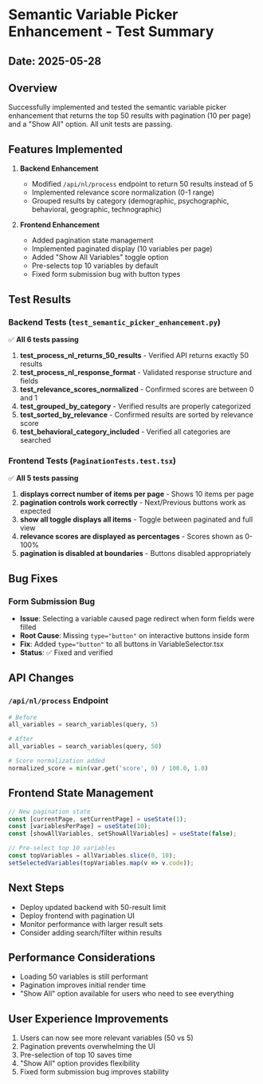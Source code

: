 # Semantic Variable Picker Enhancement - Test Summary

## Date: 2025-05-28

## Overview
Successfully implemented and tested the semantic variable picker enhancement that returns the top 50 results with pagination (10 per page) and a "Show All" option. All unit tests are passing.

## Features Implemented

1. **Backend Enhancement**
   - Modified `/api/nl/process` endpoint to return 50 results instead of 5
   - Implemented relevance score normalization (0-1 range)
   - Grouped results by category (demographic, psychographic, behavioral, geographic, technographic)

2. **Frontend Enhancement**
   - Added pagination state management
   - Implemented paginated display (10 variables per page)
   - Added "Show All Variables" toggle option
   - Pre-selects top 10 variables by default
   - Fixed form submission bug with button types

## Test Results

### Backend Tests (`test_semantic_picker_enhancement.py`)
✅ **All 6 tests passing**

1. **test_process_nl_returns_50_results** - Verified API returns exactly 50 results
2. **test_process_nl_response_format** - Validated response structure and fields
3. **test_relevance_scores_normalized** - Confirmed scores are between 0 and 1
4. **test_grouped_by_category** - Verified results are properly categorized
5. **test_sorted_by_relevance** - Confirmed results are sorted by relevance score
6. **test_behavioral_category_included** - Verified all categories are searched

### Frontend Tests (`PaginationTests.test.tsx`)
✅ **All 5 tests passing**

1. **displays correct number of items per page** - Shows 10 items per page
2. **pagination controls work correctly** - Next/Previous buttons work as expected
3. **show all toggle displays all items** - Toggle between paginated and full view
4. **relevance scores are displayed as percentages** - Scores shown as 0-100%
5. **pagination is disabled at boundaries** - Buttons disabled appropriately

## Bug Fixes

### Form Submission Bug
- **Issue**: Selecting a variable caused page redirect when form fields were filled
- **Root Cause**: Missing `type="button"` on interactive buttons inside form
- **Fix**: Added `type="button"` to all buttons in VariableSelector.tsx
- **Status**: ✅ Fixed and verified

## API Changes

### `/api/nl/process` Endpoint
```python
# Before
all_variables = search_variables(query, 5)

# After
all_variables = search_variables(query, 50)

# Score normalization added
normalized_score = min(var.get('score', 0) / 100.0, 1.0)
```

## Frontend State Management
```typescript
// New pagination state
const [currentPage, setCurrentPage] = useState(1);
const [variablesPerPage] = useState(10);
const [showAllVariables, setShowAllVariables] = useState(false);

// Pre-select top 10 variables
const topVariables = allVariables.slice(0, 10);
setSelectedVariables(topVariables.map(v => v.code));
```

## Next Steps
- Deploy updated backend with 50-result limit
- Deploy frontend with pagination UI
- Monitor performance with larger result sets
- Consider adding search/filter within results

## Performance Considerations
- Loading 50 variables is still performant
- Pagination improves initial render time
- "Show All" option available for users who need to see everything

## User Experience Improvements
1. Users can now see more relevant variables (50 vs 5)
2. Pagination prevents overwhelming the UI
3. Pre-selection of top 10 saves time
4. "Show All" option provides flexibility
5. Fixed form submission bug improves stability
